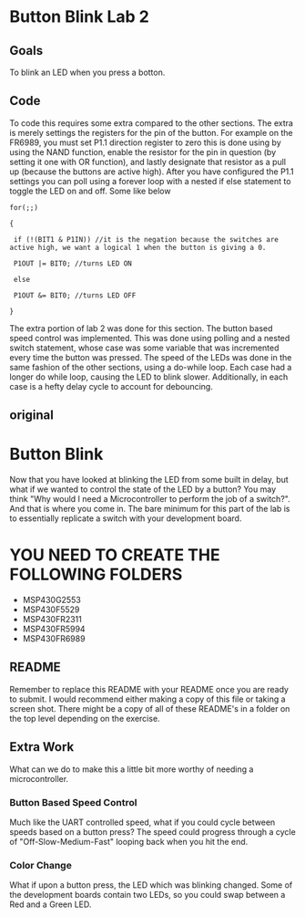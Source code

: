 # Button Blink Lab 2
## Goals
To blink an LED when you press a botton.
## Code
To code this requires some extra compared to the other sections. The extra is merely settings the registers for the pin of the button. For example on the FR6989, you must set P1.1 direction register to zero this is done using by using the NAND function, enable the resistor for the pin in question (by setting it one with OR function), and lastly designate that resistor as a pull up (because the buttons are active high). After you have configured the P1.1 settings you can poll using a forever loop with a nested if else statement to toggle the LED on and off. Some like below

    for(;;)

    {

     if (!(BIT1 & P1IN)) //it is the negation because the switches are active high, we want a logical 1 when the button is giving a 0. 
  
     P1OUT |= BIT0; //turns LED ON
    
     else
  
     P1OUT &= BIT0; //turns LED OFF
    
    }

The extra portion of lab 2 was done for this section. The button based speed control was implemented. This was done using polling and a nested switch statement, whose case was some variable that was incremented every time the button was pressed. The speed of the LEDs was done in the same fashion of the other sections, using a do-while loop. Each case had a longer do while loop, causing the LED to blink slower. Additionally, in each case is a hefty delay cycle to account for debouncing. 

## original
# Button Blink
Now that you have looked at blinking the LED from some built in delay, but what if we wanted to control the state of the LED by a button? You may think "Why would I need a Microcontroller to perform the job of a switch?". And that is where you come in. The bare minimum for this part of the lab is to essentially replicate a switch with your development board.

# YOU NEED TO CREATE THE FOLLOWING FOLDERS
* MSP430G2553
* MSP430F5529
* MSP430FR2311
* MSP430FR5994
* MSP430FR6989

## README
Remember to replace this README with your README once you are ready to submit. I would recommend either making a copy of this file or taking a screen shot. There might be a copy of all of these README's in a folder on the top level depending on the exercise.

## Extra Work
What can we do to make this a little bit more worthy of needing a microcontroller.

### Button Based Speed Control
Much like the UART controlled speed, what if you could cycle between speeds based on a button press? The speed could progress through a cycle of "Off-Slow-Medium-Fast" looping back when you hit the end.

### Color Change
What if upon a button press, the LED which was blinking changed. Some of the development boards contain two LEDs, so you could swap between a Red and a Green LED.
